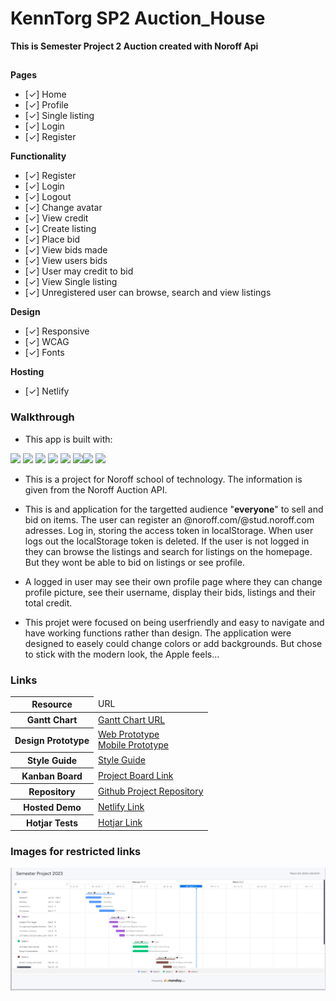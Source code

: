 # KennTorg SP2 Auction_House

**This is Semester Project 2 Auction created with Noroff Api**

##

**Pages**

- [✓] Home
- [✓] Profile
- [✓] Single listing
- [✓] Login
- [✓] Register

**Functionality**

- [✓] Register
- [✓] Login
- [✓] Logout
- [✓] Change avatar
- [✓] View credit
- [✓] Create listing
- [✓] Place bid
- [✓] View bids made
- [✓] View users bids
- [✓] User may credit to bid
- [✓] View Single listing
- [✓] Unregistered user can browse, search and view listings

**Design**

- [✓] Responsive
- [✓] WCAG
- [✓] Fonts

**Hosting**

- [✓] Netlify

### Walkthrough

- This app is built with:

 <img src="https://img.shields.io/badge/HTML5-E34F26?style=for-the-badge&logo=html5&logoColor=white" />
<img src="https://img.shields.io/badge/JavaScript-323330?style=for-the-badge&logo=javascript&logoColor=F7DF1E" />
<img src="https://img.shields.io/badge/CSS3-1572B6?style=for-the-badge&logo=css3&logoColor=white" />
<img src="https://img.shields.io/badge/Bootstrap-563D7C?style=for-the-badge&logo=bootstrap&logoColor=white" />
<img src="https://img.shields.io/badge/Sass-CC6699?style=for-the-badge&logo=sass&logoColor=white" />
<img src="https://img.shields.io/badge/Netlify-00C7B7?style=for-the-badge&logo=netlify&logoColor=white" /><img src="https://img.shields.io/badge/hotjar-FD3A5C?style=for-the-badge&logo=hotjar&logoColor=white">
<img src="https://img.shields.io/badge/GitHub-100000?style=for-the-badge&logo=github&logoColor=white">

- This is a project for Noroff school of technology. The information is given from the Noroff
  Auction API.

- This is and application for the targetted audience "**everyone**" to sell and bid on items. The user can register an @noroff.com/@stud.noroff.com adresses. Log in, storing the access token in localStorage. When user logs out the localStorage token is deleted.
  If the user is not logged in they can browse the listings and search for listings on the homepage. But they wont be able to bid on listings or see profile.

- A logged in user may see their own profile page where they can change profile picture, see their username, display their bids, listings and their total credit.

- This projet were focused on being userfriendly and easy to navigate and have working functions rather than design. The application were designed to easely could change colors or add backgrounds. But chose to stick with the modern look, the Apple feels...

### Links

<table>
  <thead>
    <tr>
      <th>Resource</th>
      <td>URL</td>
    </tr>
  </thead>
  <tbody>
    <tr>
      <th>Gantt Chart</th>
         <td><a href="https://tg123-force.monday.com/boards/1149983381/views/1682294">Gantt Chart URL</a></td>
    </tr>
    <tr>
      <th>Design Prototype</th>
      <td><a href="https://xd.adobe.com/view/238a9b7b-a00b-4c92-9972-2182add8e75e-76d9/">Web Prototype</a> </br>
      <a href="https://xd.adobe.com/view/9abb0f4a-ed64-4faa-b2b2-30a404e896a5-cfe8/">Mobile Prototype</a></td>
    </tr>
    <tr>
      <th>Style Guide</th>
      <td><a href="https://xd.adobe.com/view/bc482d20-ff5f-4120-9ce9-6b27a6912491-e91b/">Style Guide</a></td>
    </tr>
    <tr>
      <th>Kanban Board</th>
      <td><a href="https://github.com/users/KennTorg/projects/3">Project Board Link</a></td>
    </tr>
    <tr>
      <th>Repository</th>
      <td><a href="https://github.com/KennTorg/Auction_House">Github Project Repository</a></td>
    </tr>
    <tr>
      <th>Hosted Demo</th>
      <td><a href="https://sp2-auction.netlify.app/">Netlify Link</a></td>
    </tr>
    <tr>
    <th>Hotjar Tests</th>
    <td><a href="https://hotjar.com/l/JmoeZd">Hotjar Link</a></td>
    </tr>
  </tbody>
</table>

### Images for restricted links

<img src="./images/gantt-chart.png">
